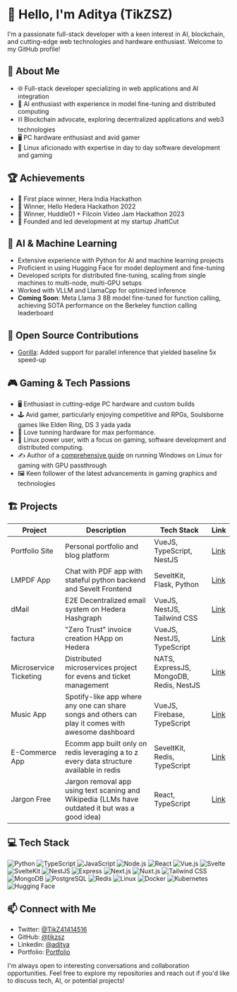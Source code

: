 # 👋 Hello, I'm Aditya (TikZSZ)

I'm a passionate full-stack developer with a keen interest in AI, blockchain, and cutting-edge web technologies and hardware enthusiast. Welcome to my GitHub profile!

## 🚀 About Me

- 🌐 Full-stack developer specializing in web applications and AI integration
- 🧠 AI enthusiast with experience in model fine-tuning and distributed computing
- ⛓️ Blockchain advocate, exploring decentralized applications and web3 technologies
- 🖥️ PC hardware enthusiast and avid gamer
- 🐧 Linux aficionado with expertise in day to day software development and gaming
  
## 🏆 Achievements

- 🥇 First place winner, Hera India Hackathon
- 🏅 Winner, Hello Hedera Hackathon 2022
- 🏅 Winner, Huddle01 + Filcoin Video Jam Hackathon 2023
- 🚀 Founded and led development at my startup JhattCut

## 🤖 AI & Machine Learning

- Extensive experience with Python for AI and machine learning projects
- Proficient in using Hugging Face for model deployment and fine-tuning
- Developed scripts for distributed fine-tuning, scaling from single machines to multi-node, multi-GPU setups
- Worked with VLLM and LlamaCpp for optimized inference
- **Coming Soon**: Meta Llama 3 8B model fine-tuned for function calling, achieving SOTA performance on the Berkeley function calling leaderboard

## 🌟 Open Source Contributions

- [Gorilla](https://github.com/ShishirPatil/gorilla/pull/498): Added support for parallel inference that yielded baseline 5x speed-up 

## 🎮 Gaming & Tech Passions

- 🖥️ Enthusiast in cutting-edge PC hardware and custom builds
- 🕹️ Avid gamer, particularly enjoying competitive and RPGs, Soulsborne games like Elden Ring, DS 3 yada yada
- 🔧 Love tunning hardware for max performance.
- 🐧 Linux power user, with a focus on gaming, software development and distributed computing.
- ✍️ Author of a [comprehensive guide](https://github.com/TikZSZ/vfio-gpu-passthrough) on running Windows on Linux for gaming with GPU passthrough
- 🖼️ Keen follower of the latest advancements in gaming graphics and technologies

## 🏗 Projects

| Project | Description | Tech Stack | Link |
|---------|-------------|------------|------|
| Portfolio Site | Personal portfolio and blog platform | VueJS, TypeScript, NestJS | [Link](https://tikzsz-portfolio.vercel.app/) |
| LMPDF App | Chat with PDF app with stateful python backend and Sevelt Frontend | SeveltKit, Flask, Python | [Link](https://github.com/TikZSZ/langchain-pdf) |
| dMail | E2E Decentralized email system on Hedera Hashgraph | VueJS, NestJS, Tailwind CSS | [Link](https://dmaill.vercel.app/) |
| factura | "Zero Trust" invoice creation HApp on Hedera | VueJS, NestJS, TypeScript | [Link](https://facturaa.vercel.app/) |
| Microservice Ticketing | Distributed microservices project for evens and ticket management | NATS, ExpressJS, MongoDB, Redis, NestJS | [Link](https://github.com/TikZSZ/microservices-ticket-app)|
| Music App | Spotify-like app where any one can share songs and others can play it comes with awesome dashboard | VueJS, Firebase, TypeScript | [Link](https://music-app-iota.vercel.app/) |
| E-Commerce App  | Ecomm app built only on redis leveraging a to z every data structure available in redis | SeveltKit, Redis, TypeScript | [Link](https://github.com/TikZSZ/learning-redis) |
| Jargon Free | Jargon removal app using text scaning and Wikipedia (LLMs have outdated it but was a good idea) | React, TypeScript | [Link](https://jargon-free.netlify.app/) |



## 💻 Tech Stack

![Python](https://img.shields.io/badge/-Python-3776AB?style=flat-square&logo=python&logoColor=white)
![TypeScript](https://img.shields.io/badge/-TypeScript-3178C6?style=flat-square&logo=typescript&logoColor=white)
![JavaScript](https://img.shields.io/badge/-JavaScript-F7DF1E?style=flat-square&logo=javascript&logoColor=black)
![Node.js](https://img.shields.io/badge/-Node.js-339933?style=flat-square&logo=node.js&logoColor=white)
![React](https://img.shields.io/badge/-React-61DAFB?style=flat-square&logo=react&logoColor=black)
![Vue.js](https://img.shields.io/badge/-Vue.js-4FC08D?style=flat-square&logo=vue.js&logoColor=white)
![Svelte](https://img.shields.io/badge/-Svelte-FF3E00?style=flat-square&logo=svelte&logoColor=white)
![SvelteKit](https://img.shields.io/badge/-Sveltekit-FF3E00?style=flat-square&logo=svelte&logoColor=white)
![NestJS](https://img.shields.io/badge/-NestJS-E0234E?style=flat-square&logo=nestjs&logoColor=white)
![Express](https://img.shields.io/badge/-Express-000000?style=flat-square&logo=express&logoColor=white)
![Next.js](https://img.shields.io/badge/-Next.js-000000?style=flat-square&logo=next.js&logoColor=white)
![Nuxt.js](https://img.shields.io/badge/-Nuxt.js-00C58E?style=flat-square&logo=nuxt.js&logoColor=white)
![Tailwind CSS](https://img.shields.io/badge/-Tailwind_CSS-38B2AC?style=flat-square&logo=tailwind-css&logoColor=white)
![MongoDB](https://img.shields.io/badge/-MongoDB-47A248?style=flat-square&logo=mongodb&logoColor=white)
![PostgreSQL](https://img.shields.io/badge/-PostgreSQL-336791?style=flat-square&logo=postgresql&logoColor=white)
![Redis](https://img.shields.io/badge/-Redis-DC382D?style=flat-square&logo=redis&logoColor=white)
![Linux](https://img.shields.io/badge/-Linux-FCC624?style=flat-square&logo=linux&logoColor=black)
![Docker](https://img.shields.io/badge/-Docker-2496ED?style=flat-square&logo=docker&logoColor=white)
![Kubernetes](https://img.shields.io/badge/-Kubernetes-326CE5?style=flat-square&logo=kubernetes&logoColor=white)
![Hugging Face](https://img.shields.io/badge/-Hugging_Face-FFD21E?style=flat-square&logo=huggingface&logoColor=black)


## 📫 Connect with Me

- Twitter: [@TikZ41414516](https://twitter.com/TikZ41414516)
- GitHub: [@tikzsz](https://github.com/tikzsz)
- Linkedin: [@aditya](https://www.linkedin.com/in/aditya-singh-728925178/)
- Portfolio: [Portfolio](https://tikzsz-portfolio.vercel.app/)

I'm always open to interesting conversations and collaboration opportunities. Feel free to explore my repositories and reach out if you'd like to discuss tech, AI, or potential projects!
